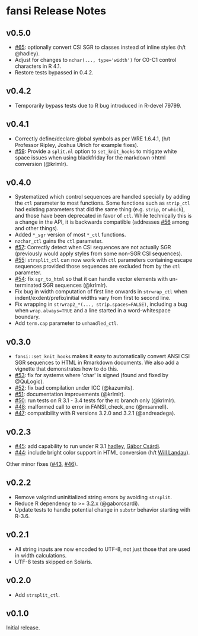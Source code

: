 # fansi Release Notes

## v0.5.0

* [#65](https://github.com/brodieG/fansi/issues/65): optionally convert CSI SGR
  to classes instead of inline styles (h/t @hadley).
* Adjust for changes to `nchar(..., type='width')` for C0-C1 control characters
  in R 4.1.
* Restore tests bypassed in 0.4.2.

## v0.4.2

* Temporarily bypass tests due to R bug introduced in R-devel 79799.

## v0.4.1

* Correctly define/declare global symbols as per WRE 1.6.4.1, (h/t Professor
  Ripley, Joshua Ulrich for example fixes).
* [#59](https://github.com/brodieG/fansi/issues/59): Provide a `split.nl` option
  to `set_knit_hooks` to mitigate white space issues when using blackfriday for
  the markdown->html conversion (@krlmlr).

## v0.4.0

* Systematized which control sequences are handled specially by adding the `ctl`
  parameter to most functions.  Some functions such as `strip_ctl` had existing
  parameters that did the same thing (e.g. `strip`, or `which`), and those have
  been deprecated in favor of `ctl`.  While technically this is a change in the
  API, it is backwards compatible (addresses
  [#56](https://github.com/brodieG/fansi/issues/56) among and other things).
* Added `*_sgr` version of most `*_ctl` functions.
* `nzchar_ctl` gains the `ctl` parameter.
* [#57](https://github.com/brodieG/fansi/issues/57): Correctly detect when CSI
  sequences are not actually SGR (previously would apply styles from some
  non-SGR CSI sequences).
* [#55](https://github.com/brodieG/fansi/issues/55): `strsplit_ctl` can now work
  with `ctl` parameters containing escape sequences provided those sequences
  are excluded from by the `ctl` parameter.
* [#54](https://github.com/brodieG/fansi/issues/54): fix `sgr_to_html` so that
  it can handle vector elements with un-terminated SGR sequences (@krlmlr).
* Fix bug in width computation of first line onwards in `strwrap_ctl` when
  indent/exdent/prefix/initial widths vary from first to second line.
* Fix wrapping in `strwrap2_*(..., strip.spaces=FALSE)`, including a bug when
  `wrap.always=TRUE` and a line started in a word-whitespace boundary.
* Add `term.cap` parameter to `unhandled_ctl`.

## v0.3.0

* `fansi::set_knit_hooks` makes it easy to automatically convert ANSI CSI SGR
  sequences to HTML in Rmarkdown documents.  We also add a vignette that
  demonstrates how to do this.
* [#53](https://github.com/brodieG/fansi/issues/53): fix for systems where
  'char' is signed (found and fixed by @QuLogic).
* [#52](https://github.com/brodieG/fansi/issues/52): fix bad compilation under
  ICC (@kazumits).
* [#51](https://github.com/brodieG/fansi/issues/51): documentation improvements
  (@krlmlr).
* [#50](https://github.com/brodieG/fansi/issues/50): run tests on R 3.1 - 3.4
  tests for the rc branch only (@krlmlr).
* [#48](https://github.com/brodieG/fansi/issues/48): malformed call to error
  in FANSI_check_enc (@msannell).
* [#47](https://github.com/brodieG/fansi/issues/47): compatibility with R
  versions 3.2.0 and 3.2.1 (@andreadega).

## v0.2.3

* [#45](https://github.com/brodieG/fansi/issues/45): add capability to run under
  R 3.1 [hadley](https://github.com/hadley), [Gábor
  Csárdi](https://github.com/gaborcsardi).
* [#44](https://github.com/brodieG/fansi/issues/44): include bright color
  support in HTML conversion (h/t [Will Landau](https://github.com/wlandau)).

Other minor fixes ([#43](https://github.com/brodieG/fansi/issues/43), [#46](https://github.com/brodieG/fansi/issues/46)).

## v0.2.2

* Remove valgrind uninitialized string errors by avoiding `strsplit`.
* Reduce R dependency to >= 3.2.x (@gaborcsardi).
* Update tests to handle potential change in `substr` behavior starting with
  R-3.6.

## v0.2.1

* All string inputs are now encoded to UTF-8, not just those that are used in
  width calculations.
* UTF-8 tests skipped on Solaris.

## v0.2.0

* Add `strsplit_ctl`.

## v0.1.0

Initial release.


